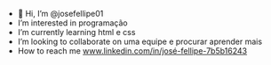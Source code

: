- 👋  Hi, I’m @josefellipe01
-  I’m interested in programação 
-  I’m currently learning html e css
-  I’m looking to collaborate on uma equipe e procurar aprender mais
-  How to reach me www.linkedin.com/in/josé-fellipe-7b5b16243

<!---
josefellipe01/josefellipe01 is a ✨ special ✨ repository because its `README.md` (this file) appears on your GitHub profile.
You can click the Preview link to take a look at your changes.
--->
